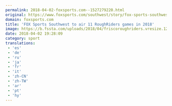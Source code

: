 ```yaml
---
permalink: 2018-04-02-foxsports.com--1527279220.html
original: https://www.foxsports.com/southwest/story/fox-sports-southwest-to-air-11-roughriders-games-in-2018-040218
domain: foxsports.com
title: 'FOX Sports Southwest to air 11 RoughRiders games in 2018'
image: https://b.fssta.com/uploads/2018/04/friscoroughriders.vresize.1200.630.high.53.jpg
date: 2018-04-02 19:28:09
category: sport
translations: 
 - 'es'
 - 'de'
 - 'ru'
 - 'ja'
 - 'fr'
 - 'it'
 - 'zh-CN'
 - 'zh-TW'
 - 'ar'
 - 'pt'
 - 'hy'
---
```


